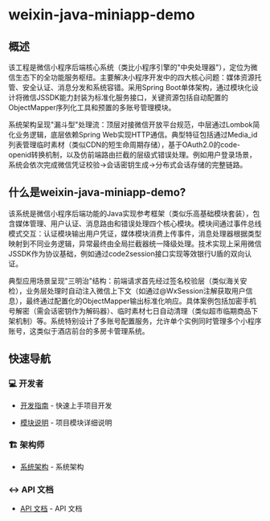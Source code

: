 
# weixin-java-miniapp-demo

## 概述  
该工程是微信小程序后端核心系统（类比小程序引擎的"中央处理器"），定位为微信生态下的全功能服务枢纽。主要解决小程序开发中的四大核心问题：媒体资源托管、安全认证、消息分发和系统容错。采用Spring Boot单体架构，通过模块化设计将微信JSSDK能力封装为标准化服务接口，关键资源包括自动配置的ObjectMapper序列化工具和预置的多账号管理模块。  

系统架构呈现"漏斗型"处理流：顶层对接微信开放平台规范，中层通过Lombok简化业务逻辑，底层依赖Spring Web实现HTTP通信。典型特征包括通过Media_id列表管理临时素材（类似CDN的短生命周期存储），基于OAuth2.0的code-openid转换机制，以及仿前端路由拦截的层级式错误处理。例如用户登录场景，系统会依次完成微信凭证校验→会话密钥生成→分布式会话存储的完整链路。  

## 什么是weixin-java-miniapp-demo?  
该系统是微信小程序后端功能的Java实现参考框架（类似乐高基础模块套装），包含媒体管理、用户认证、消息路由和错误处理四个核心模块。模块间通过事件总线模式交互：认证模块输出用户凭证，媒体模块消费上传事件，消息处理器根据类型映射到不同业务逻辑，异常最终由全局拦截器统一降级处理。技术实现上采用微信JSSDK作为协议基础，例如通过code2session接口实现等效银行U盾的双向认证。  

典型应用场景呈现"三明治"结构：前端请求首先经过签名校验层（类似海关安检），业务层处理时自动注入微信上下文（如通过@WxSession注解获取用户信息），最终通过配置化的ObjectMapper输出标准化响应。具体案例包括加密手机号解密（需会话密钥作为解码器）、临时素材七日自动清理（类似超市临期商品下架机制）等。系统特别设计了多账号配置服务，允许单个实例同时管理多个小程序账号，这类似于酒店前台的多房卡管理系统。

## 快速导航

### 💻 开发者

- [开发指南](docs/zh/summary/dev_guide.md) - 快速上手项目开发


- [模块说明](docs/zh/docs/_module.md) - 项目模块详细说明


### 🏗️ 架构师

- [系统架构](docs/zh/summary/system_architecture.md) - 系统架构


### ↔️ API 文档

- [API 文档](summary/api.md) - API 文档

